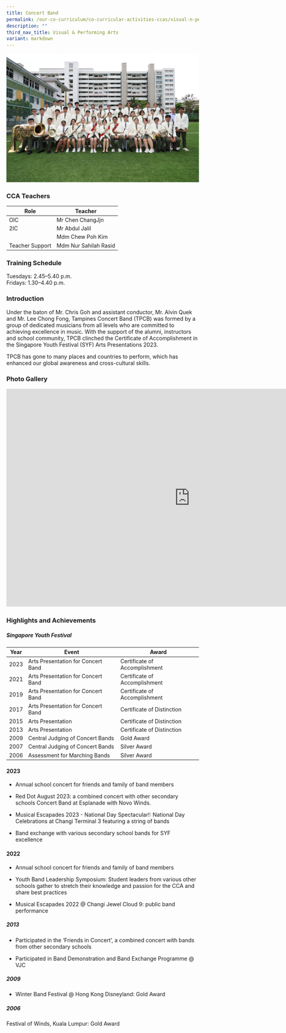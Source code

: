 ```yaml
---
title: Concert Band
permalink: /our-co-curriculum/co-curricular-activities-ccas/visual-n-performing-arts/concert-band/
description: ""
third_nav_title: Visual & Performing Arts
variant: markdown
---
```

![Concert Band 2023](/images/concertband.jpeg)

### CCA Teachers

| Role | Teacher | 
| --------- | --------- | 
| OIC     | Mr Chen ChangJjn     | 
| 2IC     | Mr Abdul Jalil     | 
|      | Mdm Chew Poh Kim     |
| Teacher Support     | Mdm Nur Sahilah Rasid     | 


### Training Schedule

Tuesdays: 2.45–5.40 p.m. <br>
Fridays: 1.30–4.40 p.m. 


### Introduction
 
Under the baton of Mr. Chris Goh and assistant conductor, Mr. Alvin Quek and Mr. Lee Chong Fong, Tampines Concert Band (TPCB) was formed by a group of dedicated musicians from all levels who are committed to achieving excellence in music. With the support of the alumni, instructors and school community, TPCB clinched the Certificate of Accomplishment in the Singapore Youth Festival (SYF) Arts Presentations 2023.

TPCB has gone to many places and countries to perform, which has enhanced our global awareness and cross-cultural skills.

### Photo Gallery

<iframe allowfullscreen="true" height="569" width="960" frameborder="0" src="https://docs.google.com/presentation/d/e/2PACX-1vTz7SxQ_KMRkvNQeBsJ1PbFkEajEkugaaZnwAi3fqX_KQCmtTmzGgpUMxnTuoyG9rMYfjtznDLEToxe/embed?start=true&amp;loop=true&amp;delayms=3000"></iframe>

### Highlights and Achievements

##### Singapore Youth Festival 

| Year | Event | Award |
| --------- | --------- | --------- |
| 2023    | Arts Presentation for Concert Band      | Certificate of Accomplishment     |
| 2021    | Arts Presentation for Concert Band      | Certificate of Accomplishment     |
| 2019    | Arts Presentation for Concert Band      | Certificate of Accomplishment     |
| 2017    | Arts Presentation for Concert Band      | Certificate of Distinction     |
| 2015    | Arts Presentation      | Certificate of Distinction     |
| 2013    | Arts Presentation      | Certificate of Distinction     |
| 2009    | Central Judging of Concert Bands      | Gold Award     |
| 2007    | Central Judging of Concert Bands      | Silver Award
| 2006    | Assessment for Marching Bands      | Silver Award

#### 2023 

- Annual school concert for friends and family of band members 

- Red Dot August 2023: a combined concert with other secondary schools Concert Band at Esplanade with Novo Winds. 

- Musical Escapades 2023 - National Day Spectacular!: National Day Celebrations at Changi Terminal 3 featuring  a string of bands 
- Band exchange with various secondary school bands for SYF excellence

#### 2022

- Annual school concert for friends and family of band members

- Youth Band Leadership Symposium: Student leaders from various other schools gather to stretch their knowledge and passion for the CCA and share best practices

- Musical Escapades 2022 @ Changi Jewel Cloud 9: public band performance 

##### 2013

- Participated in the ‘Friends in Concert’, a combined concert with bands from other secondary schools

- Participated in Band Demonstration and Band Exchange Programme @ VJC

##### 2009 

- Winter Band Festival @ Hong Kong Disneyland: Gold Award

##### 2006
Festival of Winds, Kuala Lumpur: Gold Award